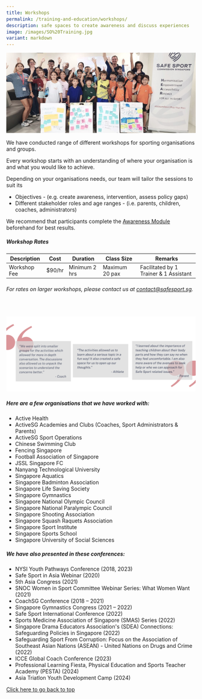 ```yaml
---
title: Workshops
permalink: /training-and-education/workshops/
description: safe spaces to create awareness and discuss experiences
image: /images/SO%20Training.jpg
variant: markdown
---
```

![Group of Children at Workshop](/images/workshopscover.jpg)

We have conducted range of different workshops for sporting organisations and groups.

Every workshop starts with an understanding of where your organisation is and what you would like to achieve.

Depending on your organisations needs, our team will tailor the sessions to suit its
* Objectives - (e.g. create awareness, intervention, assess policy gaps)
* Different stakeholder roles and age ranges - (i.e. parents,  children, coaches, administrators)

We recommend that participants complete the [Awareness Module](https://www.safesport.sg/training-and-education/awareness-module/) beforehand for best results. 



##### **Workshop Rates**

| Description | Cost | Duration | Class Size |Remarks |
| -------- | -------- | -------- | -------- | -------- |
| Workshop Fee | $90/hr | Minimum 2 hrs |Maximum 20 pax | Facilitated by 1 Trainer &amp; 1 Assistant | 

###### *For rates on larger workshops, please contact us at [contact@safesport.sg](mailto:contact@safesport.sg).*

<br>

![testimonials](/images/testimonials.png)
<br>

##### **Here are a few organisations that we have worked with:**
* Active Health
* ActiveSG Academies and Clubs (Coaches, Sport Administrators &amp; Parents)
* ActiveSG Sport Operations 
* Chinese Swimming Club
* Fencing Singapore
* Football Association of Singapore
* JSSL Singapore FC
* Nanyang Technological University
* Singapore Aquatics
* Singapore Badminton Association
* Singapore Life Saving Society
* Singapore Gymnastics
* Singapore National Olympic Council
* Singapore National Paralympic Council 
* Singapore Shooting Association
* Singapore Squash Raquets Association
* Singapore Sport Institute
* Singapore Sports School
* Singapore University of Social Sciences 


##### **We have also presented in these conferences:**
*   NYSI Youth Pathways Conference (2018, 2023)
*   Safe Sport in Asia Webinar (2020)
*   5th&nbsp;Asia Congress (2021)
*   SNOC Women in Sport Committee Webinar Series: What Women Want (2021)
*   CoachSG Conference (2018 – 2021)
*   Singapore Gymnastics Congress (2021 – 2022)
*   Safe Sport International Conference (2022)
*   Sports Medicine Association of Singapore (SMAS) Series (2022)
*   Singapore Drama Educators Association's (SDEA) Connections: Safeguarding Policies in Singapore (2022)
*   Safeguarding Sport From Corruption: Focus on the Association of Southeast Asian Nations (ASEAN) - United Nations on Drugs and Crime (2022)
*   ICCE Global Coach Conference (2023)
*   Professional Learning Fiesta, Physical Education and Sports Teacher Academy (PESTA) (2024)
*   Asia Triatlon Youth Development Camp (2024)


[Click here to go back to top](#workshop-rates)